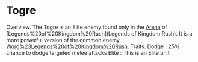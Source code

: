 # Togre

Overview.
The Togre is an Elite enemy found only in the [Arena](Arena) of [Legends%20of%20Kingdom%20Rush](Legends of Kingdom Rush). It is a more powerful version of the common enemy [Worg%23Legends%20of%20Kingdom%20Rush](Worg).
Traits.
 Dodge : 25% chance to dodge targeted melee attacks 
 Elite : This is an Elite unit